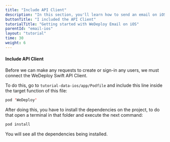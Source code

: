```yaml
---
title: "Include API Client"
description: "In this section, you'll learn how to send an email on iOS using the WeDeploy API Client."
buttonTitle: "I included the API Client"
tutorialTitle: "Getting started with WeDeploy Email on iOS"
parentId: "email-ios"
layout: "tutorial"
time: 30
weight: 6
---
```


#### Include API Client

Before we can make any requests to create or sign-in any users, we must connect the WeDeploy Swift API Client.

To do this, go to `tutorial-data-ios/app/Podfile` and include this line inside the target function of this file:

```swift
pod 'WeDeploy'
```

After doing this, you have to install the dependencies on the project, to do that open a terminal in that folder and execute the next command:

```swift
pod install
```

You will see all the dependencies being installed.
